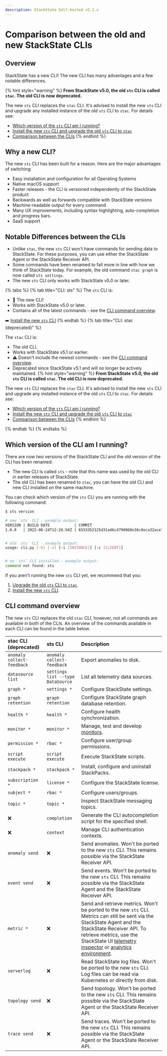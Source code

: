 ```yaml
---
description: StackState Self-hosted v5.1.x
---
```


# Comparison between the old and new StackState CLIs

## Overview

StackState has a new CLI! The new CLI has many advantages and a few notable differences.

{% hint style="warning" %}
**From StackState v5.0, the old `sts` CLI is called `stac`. The old CLI is now deprecated.**

The new `sts` CLI replaces the `stac` CLI. It's advised to install the new `sts` CLI and upgrade any installed instance of the old `sts` CLI to `stac`. For details see:

* [Which version of the `sts` CLI am I running?](/setup/cli/cli-comparison.md#which-version-of-the-cli-am-i-running "StackState Self-Hosted only")
* [Install the new `sts` CLI and upgrade the old `sts` CLI to `stac`](/setup/cli/cli-sts.md#install-the-new-sts-cli "StackState Self-Hosted only")
* [Comparison between the CLIs](/setup/cli/cli-comparison.md "StackState Self-Hosted only")
{% endhint %}

## Why a new CLI?

The new `sts` CLI has been built for a reason. Here are the major advantages of switching:

 * Easy installation and configuration for all Operating Systems
 * Native macOS support
 * Faster releases - the CLI is versioned independently of the StackState product
 * Backwards as well as forwards compatible with StackState versions
 * Machine-readable output for every command
 * Many UX improvements, including syntax highlighting, auto-completion and progress bars.
 * SaaS support

## Notable Differences between the CLIs

 * Unlike `stac`, the new `sts` CLI won't have commands for sending data to StackState. For these purposes, you can use either the StackState Agent or the StackState Receiver API.
 * Some commands have been renamed to fall more in line with how we think of StackState today. For example, the old command `stac graph` is now called `sts settings`.
 * The new `sts` CLI only works with StackState v5.0 or later.

{% tabs %}
{% tab title="CLI: sts" %}
The `sts` CLI is:

* 🎉 The new CLI!
* Works with StackState v5.0 or later.
* Contains all of the latest commands - see the [CLI command overview](#cli-command-overview).

➡️ [Install the new `sts` CLI](cli-sts.md)
{% endtab %}
{% tab title="CLI: stac (deprecated)" %}

The `stac` CLI is:

* The old CLI.
* Works with StackState v5.1 or earlier.
* ⚠️ Doesn't include the newest commands - see the [CLI command overview](#cli-command-overview).
* Deprecated since StackState v5.1 and will no longer be actively maintained.
{% hint style="warning" %}
**From StackState v5.0, the old `sts` CLI is called `stac`. The old CLI is now deprecated.**

The new `sts` CLI replaces the `stac` CLI. It's advised to install the new `sts` CLI and upgrade any installed instance of the old `sts` CLI to `stac`. For details see:

* [Which version of the `sts` CLI am I running?](/setup/cli/cli-comparison.md#which-version-of-the-cli-am-i-running "StackState Self-Hosted only")
* [Install the new `sts` CLI and upgrade the old `sts` CLI to `stac`](/setup/cli/cli-sts.md#install-the-new-sts-cli "StackState Self-Hosted only")
* [Comparison between the CLIs](/setup/cli/cli-comparison.md "StackState Self-Hosted only")
{% endhint %}

{% endtab %}
{% endtabs %}

## Which version of the CLI am I running?

There are now two versions of the StackState CLI and the old version of the CLI has been renamed:

* The new CLI is called `sts` - note that this name was used by the old CLI in earlier releases of StackState.
* The old CLI has been renamed to `stac`, you can have the old CLI and new CLI installed on the same machine.

You can check which version of the `sts` CLI you are running with the following command:

```sh
$ sts version

# new `sts` CLI - example output:
VERSION | BUILD DATE           | COMMIT
1.0.0   | 2022-06-24T12:26:50Z | 6553352125d31a46c4790068e36c8eca32ace7fd


# old `sts` CLI - example output:
usage: cli.py [-h] [-v] [-i [INSTANCE]] [-c [CLIENT]]


# no `sts` CLI installed - example output:
command not found: sts


```

If you aren't running the new `sts` CLI yet, we recommend that you:

1. [Upgrade the old `sts` CLI to `stac`](cli-stac.md).
2. [Install the new `sts` CLI](cli-sts.md).

## CLI command overview

The new `sts` CLI replaces the old `stac` CLI, however, not all commands are available in both of the CLIs. An overview of the commands available in each CLI can be found in the table below.


| stac CLI (deprecated)      | sts CLI                           | Description                                                                                                                                                                                                                                                                                                             |
|:---------------------------|:----------------------------------|:------------------------------------------------------------------------------------------------------------------------------------------------------------------------------------------------------------------------------------------------------------------------------------------------------------------------|
| `anomaly collect-feedback` | `anomaly collect-feedback`        | Export anomalies to disk.                                                                                                                                                                                                                                                                                               |
| `datasource list`          | `settings list --type DataSource` | List all telemetry data sources.                                                                                                                                                                                                                                                                                        |
| `graph *`                  | `settings *`                      | Configure StackState settings.                                                                                                                                                                                                                                                                                          |
| `graph retention`          | `graph retention`                 | Configure StackState graph database retention.                                                                                                                                                                                                                                                                          |
| `health *`                 | `health *`                        | Configure health synchronization.                                                                                                                                                                                                                                                                                       |
| `monitor *`                | `monitor *`                       | Manage, test and develop [monitors](/use/checks-and-monitors/monitors.md).                                                                                                                                                                                                                                              |
| `permission *`             | `rbac *`                          | Configure user/group permissions.                                                                                                                                                                                                                                                                                       |
| `script execute`           | `script execute`                  | Execute StackState scripts.                                                                                                                                                                                                                                                                                             |
| `stackpack *`              | `stackpack *`                     | Install, configure and uninstall StackPacks.                                                                                                                                                                                                                                                                            |
| `subscription *`           | `license *`                       | Configure the StackState license.                                                                                                                                                                                                                                                                                       |
| `subject *`                | `rbac *`                          | Configure users/groups.                                                                                                                                                                                                                                                                                                 |
| `topic *`                  | `topic *`                         | Inspect StackState messaging topics.                                                                                                                                                                                                                                                                                    |
| ❌                          | `completion`                      | Generate the CLI autocompletion script for the specified shell.                                                                                                                                                                                                                                                         |
| ❌                          | `context`                         | Manage CLI authentication contexts.                                                                                                                                                                                                                                                                                     |
| `anomaly send`             | ❌                                 | Send anomalies. Won't be ported to the new `sts` CLI. This remains possible via the StackState Receiver API.                                                                                                                                                                                                         |
| `event send`               | ❌                                 | Send events. Won't be ported to the new `sts` CLI. This remains possible via the StackState Agent and the StackState Receiver API.                                                                                                                                                                                   |
| `metric *`                 | ❌                                 | Send and retrieve metrics. Won't be ported to the new `sts` CLI. Metrics can still be sent via the StackState Agent and the StackState Receiver API. To retrieve metrics, use the StackState UI [telemetry inspector](/use/metrics/browse-telemetry.md) or [analytics environment](/use/stackstate-ui/analytics.md). |
| `serverlog`                | ❌                                 | Read StackState log files. Won't be ported to the new `sts` CLI. Log files can be read via Kubernetes or directly from disk.                                                                                                                                                                                         |
| `topology send`            | ❌                                 | Send topology. Won't be ported to the new `sts` CLI. This remains possible via the StackState Agent or the StackState Receiver API.                                                                                                                                                                                  |
| `trace send`               | ❌                                 | Send traces. Won't be ported to the new `sts` CLI. This remains possible via the StackState Agent or the StackState Receiver API.                                                                                                                                                                                    |                                             
